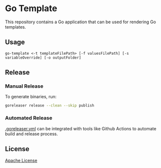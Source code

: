 # Go Template

This repository contains a Go application that can be used for rendering Go templates.

## Usage
```
go-template <-t templateFilePath> [-f valuesFilePath] [-s variableOverride] [-o outputFolder]
```

## Release

### Manual Release
To generate binaries, run:
```sh
goreleaser release --clean --skip publish
```

### Automated Release
[.goreleaser.yml](.goreleaser.yml) can be integrated with tools like Github Actions to automate build and release process.

## License

[Apache License](LICENSE)